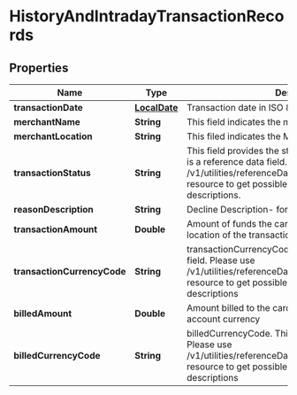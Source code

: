 # HistoryAndIntradayTransactionRecords

## Properties
Name | Type | Description | Notes
------------ | ------------- | ------------- | -------------
**transactionDate** | [**LocalDate**](LocalDate.md) | Transaction date in ISO 8601  format YYYY-MM-DD |  [optional]
**merchantName** | **String** | This field indicates the merchant Name |  [optional]
**merchantLocation** | **String** | This filed indicates the Merchant Address |  [optional]
**transactionStatus** | **String** | This field provides the status of the transaction. This is a reference data field. Please use /v1/utilities/referenceData/{transactionStatus} resource to get possible values of this field with descriptions. |  [optional]
**reasonDescription** | **String** | Decline Description- for declined transaction |  [optional]
**transactionAmount** | **Double** | Amount of funds the cardholder requested in source location of the transaction. |  [optional]
**transactionCurrencyCode** | **String** | transactionCurrencyCode. This is a reference data field. Please use /v1/utilities/referenceData/{transactionCurrencyCode} resource to get possible values of this field with descriptions |  [optional]
**billedAmount** | **Double** | Amount billed to the cardholder in the cardholder account currency |  [optional]
**billedCurrencyCode** | **String** | billedCurrencyCode. This is a reference data field. Please use /v1/utilities/referenceData/{billedCurrencyCode} resource to get possible values of this field with descriptions |  [optional]
